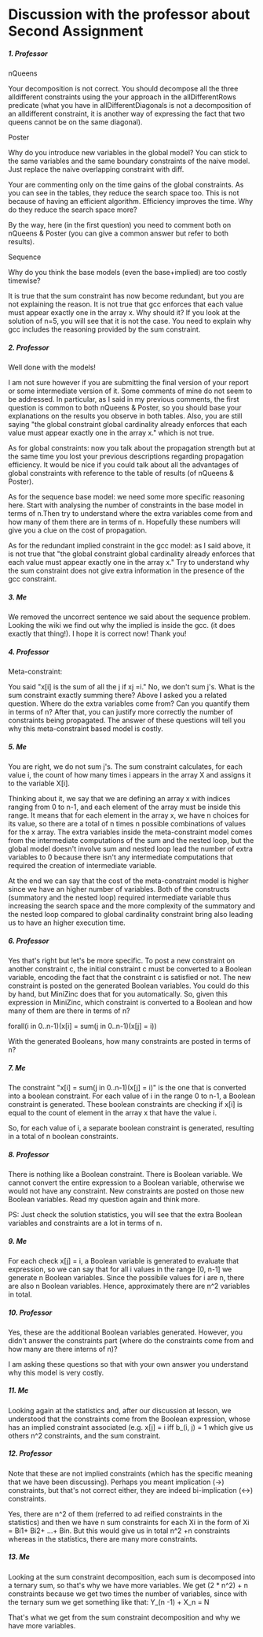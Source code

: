 # Discussion with the professor about Second Assignment 

##### 1. Professor 
nQueens

Your decomposition is not correct. You should decompose all the three alldifferent constraints using the your approach in the allDifferentRows predicate (what you have in allDifferentDiagonals is not a decomposition of an alldifferent constraint, it is another way of expressing the fact that two queens cannot be on the same diagonal). 

Poster

Why do you introduce new variables in the global model? You can stick to the same variables and the same boundary constraints of the naive model. Just replace the naive overlapping constraint with diff. 

Your are commenting only on the time gains of the global constraints. As you can see in the tables, they reduce the search space too. This is not because of having an efficient algorithm. Efficiency improves the time. Why do they reduce the search space more?

By the way, here (in the first question) you need to comment both on nQueens & Poster  (you can give a common answer but refer to both results). 

Sequence

Why do you think the base models (even the base+implied) are too costly timewise? 

It is true that the sum constraint has now become redundant, but you are not explaining the reason.  It is not true that gcc  enforces that each value must appear exactly one in the array x. Why should it? If you look at the solution of n=5, you will see that it is not the case. You need to explain why gcc includes the reasoning provided by the sum constraint. 

##### 2. Professor
Well done with the models!

I am not sure however if you are submitting the final version of your report or some intermediate version of it. Some comments of mine do not seem to be addressed. In particular, as I said in my previous comments, the first question is common to both nQueens & Poster, so you should base your explanations on the results you observe in both tables. Also, you are still saying "the global constraint global cardinality already enforces that each value must appear exactly one in the array x." which is not true.

As for global constraints: now you talk about the propagation strength but at the same time you lost your previous descriptions regarding propagation efficiency. It would be nice if you could talk about all the advantages of global constraints with reference to the table of results (of nQueens & Poster).

As for the sequence base model: we need some more specific reasoning here. Start with analysing the number of constraints in the base model in terms of n.Then try to understand where the extra variables come from and how many of them there are in terms of n. Hopefully these numbers will give you a clue on the cost of propagation.

As for the redundant implied constraint in the gcc model: as I said above, it is not true that "the global constraint global cardinality already enforces that each value must appear exactly one in the array x." Try to understand why the sum constraint does not give extra information in the presence of the gcc constraint.

##### 3. Me
We removed the uncorrect sentence we said about the sequence problem. Looking the wiki we find out why the implied is inside the gcc. (it does exactly that thing!).
I hope it is correct now! Thank you!

##### 4. Professor
Meta-constraint:

You said "x[i] is the sum of all the j if xj =i." No, we don't sum j's. What is the sum constraint exactly summing there? Above I asked you a related question. Where do the extra variables come from? Can you quantify them in terms of n? After that, you can justify more correctly the number of constraints being propagated. The answer of these questions will tell you why this meta-constraint based model is costly.

##### 5. Me
You are right, we do not sum j's. The sum constraint calculates, for each value i, the count of how many times i appears in the array X and assigns it to the variable X[i].

Thinking about it, we say that we are defining an array x with indices ranging from 0 to n-1, and each element of the array must be inside this range. It means that for each element in the array x, we have n choices for its value, so there are a total of n times n possible combinations of values for the x array.
The extra variables inside the meta-constraint model comes from the intermediate computations of the sum and the nested loop, but the global model doesn't involve sum and nested loop lead the number of extra variables to 0 because there isn't any intermediate computations that required the creation of intermediate variable.

At the end we can say that the cost of the meta-constraint model is higher since we have an higher number of variables. Both of the constructs (summatory and the nested loop) required intermediate variable thus increasing the search space and the more complexity of the summatory and the nested loop compared to global cardinality constraint bring also leading us to have an higher execution time.

##### 6. Professor
Yes that's right but let's be more specific. To post a new constraint on another constraint c, the initial constraint c must be converted to a Boolean variable, encoding the fact that the constraint c is satisfied or not. The new constraint is posted on the generated Boolean variables. You could do this by hand, but MiniZinc does that for you automatically. So, given this expression in MiniZinc, which constraint is converted to a Boolean and how many of them are there in terms of n?

forall(i in 0..n-1)(x[i] = sum(j in 0..n-1)(x[j] = i))

With the generated Booleans, how many constraints are posted in terms of n?

##### 7. Me
The constraint "x[i] = sum(j in 0..n-1)(x[j] = i)" is the one that is converted into a boolean constraint.
For each value of i in the range 0 to n-1, a Boolean constraint is generated. These boolean constraints are checking if x[i] is equal to the count of element in the array x that have the value i.

So, for each value of i, a separate boolean constraint is generated, resulting in a total of n boolean constraints.

##### 8. Professor
There is nothing like a Boolean constraint. There is Boolean variable. We cannot convert the entire expression to a Boolean variable, otherwise we would not have any constraint. New constraints are posted on those new Boolean variables. Read my question again and think more.

PS: Just check the solution statistics, you will see that the extra Boolean variables and constraints are a lot in terms of n.

##### 9. Me
For each check x[j] = i, a Boolean variable is generated to evaluate that expression, so we can say that for all i values in the range [0, n-1] we generate n Boolean variables. Since the possibile values for i are n, there are also n Boolean variables. Hence, approximately there are n^2 variables in total.

##### 10. Professor
Yes, these are the additional Boolean variables generated. However, you didn't answer the constraints part (where do the constraints come from and how many are there interns of n)?

I am asking these questions so that with your own answer you understand why this model is very costly.

##### 11. Me
Looking again at the statistics and, after our discussion at lesson, we understood that the constraints come from the Boolean expression, whose has an implied constraint associated (e.g. x[j] = i iff b_(i, j) = 1 which give us others n^2 constraints, and the sum constraint.

##### 12. Professor
Note that these are not implied constraints (which has the specific meaning that we have been discussing). Perhaps you meant implication (->) constraints, but that's not correct either, they are indeed bi-implication (<->) constraints.

Yes, there are n^2 of them (referred to ad reified constraints in the statistics) and then we have n sum constraints for each Xi in the form of Xi = Bi1+ Bi2+ ...+ Bin. But this would give us in total n^2 +n constraints whereas in the statistics, there are many more constraints.

##### 13. Me
Looking at the sum constraint decomposition, each sum is decomposed into a ternary sum, so that's why we have more variables. We get (2 * n^2) + n constraints because we get two times the number of variables, since with the ternary sum we get something like that: Y_(n -1) + X_n = N

That's what we get from the sum constraint decomposition and why we have more variables.